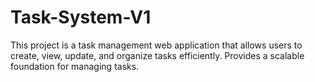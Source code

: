# Task-System-V1
This project is a task management web application that allows users to create, view, update, and organize tasks efficiently. Provides a scalable foundation for managing tasks.
